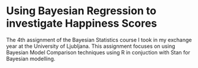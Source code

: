 # Using Bayesian Regression to investigate Happiness Scores

The 4th assignment of the Bayesian Statistics course I took in my exchange year at the University of Ljubljana. This assignment focuses on using Bayesian Model Comparison techniques using R in conjuction with Stan for Bayesian modelling.
 
